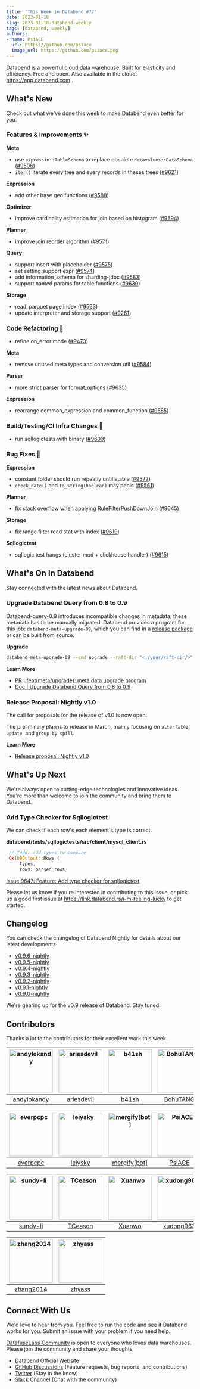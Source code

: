 ```yaml
---
title: 'This Week in Databend #77'
date: 2023-01-18
slug: 2023-01-18-databend-weekly
tags: [databend, weekly]
authors:
- name: PsiACE
  url: https://github.com/psiace
  image_url: https://github.com/psiace.png
---
```


[Databend](https://github.com/datafuselabs/databend) is a powerful cloud data warehouse. Built for elasticity and efficiency. Free and open. Also available in the cloud: <https://app.databend.com> .

## What's New

Check out what we've done this week to make Databend even better for you.

### Features & Improvements :sparkles:

**Meta**

- use `expressin::TableSchema` to replace obsolete `datavalues::DataSchema` ([#9506](https://github.com/datafuselabs/databend/pull/9506))
- `iter()` iterate every tree and every records in theses trees ([#9621](https://github.com/datafuselabs/databend/pull/9621))

**Expression**

- add other base geo functions ([#9588](https://github.com/datafuselabs/databend/pull/9588))

**Optimizer**

- improve cardinality estimation for join based on histogram ([#9594](https://github.com/datafuselabs/databend/pull/9594))

**Planner**

- improve join reorder algorithm ([#9571](https://github.com/datafuselabs/databend/pull/9571))

**Query**

- support insert with placeholder ([#9575](https://github.com/datafuselabs/databend/pull/9575))
- set setting support expr ([#9574](https://github.com/datafuselabs/databend/pull/9574))
- add information_schema for sharding-jdbc ([#9583](https://github.com/datafuselabs/databend/pull/9583))
- support named params for table functions ([#9630](https://github.com/datafuselabs/databend/pull/9630))

**Storage**

- read_parquet page index ([#9563](https://github.com/datafuselabs/databend/pull/9563))
- update interpreter and storage support ([#9261](https://github.com/datafuselabs/databend/pull/9261))

### Code Refactoring :tada:

- refine on_error mode ([#9473](https://github.com/datafuselabs/databend/pull/9473))

**Meta**

- remove unused meta types and conversion util ([#9584](https://github.com/datafuselabs/databend/pull/9584))

**Parser**

- more strict parser for format_options ([#9635](https://github.com/datafuselabs/databend/pull/9635))

**Expression**

- rearrange common_expression and common_function ([#9585](https://github.com/datafuselabs/databend/pull/9585))

### Build/Testing/CI Infra Changes :electric_plug:

- run sqllogictests with binary ([#9603](https://github.com/datafuselabs/databend/pull/9603))

### Bug Fixes :wrench:

**Expression**

- constant folder should run repeatly until stable ([#9572](https://github.com/datafuselabs/databend/pull/9572))
- `check_date()` and `to_string(boolean)` may panic ([#9561](https://github.com/datafuselabs/databend/pull/9561))

**Planner**

- fix stack overflow when applying RuleFilterPushDownJoin ([#9645](https://github.com/datafuselabs/databend/pull/9645))

**Storage**

- fix range filter read stat with index ([#9619](https://github.com/datafuselabs/databend/pull/9619))

**Sqllogictest**

- sqllogic test hangs (cluster mod + clickhouse handler) ([#9615](https://github.com/datafuselabs/databend/pull/9615))

## What's On In Databend

Stay connected with the latest news about Databend.

### Upgrade Databend Query from 0.8 to 0.9

Databend-query-0.9 introduces incompatible changes in metadata, these metadata has to be manually migrated.
Databend provides a program for this job: `databend-meta-upgrade-09`, which you can find in a [release package](https://github.com/datafuselabs/databend/releases) or can be built from source.

**Upgrade**

```bash
databend-meta-upgrade-09 --cmd upgrade --raft-dir "<./your/raft-dir/>"
```

**Learn More**

- [PR | feat(meta/upgrade): meta data upgrade program](https://github.com/datafuselabs/databend/pull/9489)
- [Doc | Upgrade Databend Query from 0.8 to 0.9](https://databend.rs/doc/deploy/upgrade/upgrade-0.8-to-0.9)

### Release Proposal: Nightly v1.0

The call for proposals for the release of v1.0 is now open.

The preliminary plan is to release in March, mainly focusing on `alter` table, `update`, and `group by spill`.

**Learn More**

- [Release proposal: Nightly v1.0](https://github.com/datafuselabs/databend/issues/9604)

## What's Up Next

We're always open to cutting-edge technologies and innovative ideas. You're more than welcome to join the community and bring them to Databend.

### Add Type Checker for Sqllogictest

We can check if each row's each element's type is correct.

**databend/tests/sqllogictests/src/client/mysql_client.rs** 

```rust
 // Todo: add types to compare 
 Ok(DBOutput::Rows { 
     types, 
     rows: parsed_rows, 
```

[Issue 9647: Feature: Add type checker for sqllogictest](https://github.com/datafuselabs/databend/issues/9647)

Please let us know if you're interested in contributing to this issue, or pick up a good first issue at <https://link.databend.rs/i-m-feeling-lucky> to get started.

## Changelog

You can check the changelog of Databend Nightly for details about our latest developments.

- [v0.9.6-nightly](https://github.com/datafuselabs/databend/releases/tag/v0.9.6-nightly)
- [v0.9.5-nightly](https://github.com/datafuselabs/databend/releases/tag/v0.9.5-nightly)
- [v0.9.4-nightly](https://github.com/datafuselabs/databend/releases/tag/v0.9.4-nightly)
- [v0.9.3-nightly](https://github.com/datafuselabs/databend/releases/tag/v0.9.3-nightly)
- [v0.9.2-nightly](https://github.com/datafuselabs/databend/releases/tag/v0.9.2-nightly)
- [v0.9.1-nightly](https://github.com/datafuselabs/databend/releases/tag/v0.9.1-nightly)
- [v0.9.0-nightly](https://github.com/datafuselabs/databend/releases/tag/v0.9.0-nightly)

We're gearing up for the v0.9 release of Databend. Stay tuned.

## Contributors

Thanks a lot to the contributors for their excellent work this week.

[<img alt="andylokandy" src="https://avatars.githubusercontent.com/u/9637710?v=4&s=117" width="117" />](https://github.com/andylokandy) |[<img alt="ariesdevil" src="https://avatars.githubusercontent.com/u/7812909?v=4&s=117" width="117" />](https://github.com/ariesdevil) |[<img alt="b41sh" src="https://avatars.githubusercontent.com/u/1070352?v=4&s=117" width="117" />](https://github.com/b41sh) |[<img alt="BohuTANG" src="https://avatars.githubusercontent.com/u/172204?v=4&s=117" width="117" />](https://github.com/BohuTANG) |[<img alt="dantengsky" src="https://avatars.githubusercontent.com/u/22081156?v=4&s=117" width="117" />](https://github.com/dantengsky) |[<img alt="drmingdrmer" src="https://avatars.githubusercontent.com/u/44069?v=4&s=117" width="117" />](https://github.com/drmingdrmer) |
:---: |:---: |:---: |:---: |:---: |:---: |
[andylokandy](https://github.com/andylokandy) |[ariesdevil](https://github.com/ariesdevil) |[b41sh](https://github.com/b41sh) |[BohuTANG](https://github.com/BohuTANG) |[dantengsky](https://github.com/dantengsky) |[drmingdrmer](https://github.com/drmingdrmer) |

[<img alt="everpcpc" src="https://avatars.githubusercontent.com/u/1808802?v=4&s=117" width="117" />](https://github.com/everpcpc) |[<img alt="leiysky" src="https://avatars.githubusercontent.com/u/22445410?v=4&s=117" width="117" />](https://github.com/leiysky) |[<img alt="mergify[bot]" src="https://avatars.githubusercontent.com/in/10562?v=4&s=117" width="117" />](https://github.com/apps/mergify) |[<img alt="PsiACE" src="https://avatars.githubusercontent.com/u/36896360?v=4&s=117" width="117" />](https://github.com/PsiACE) |[<img alt="RinChanNOWWW" src="https://avatars.githubusercontent.com/u/33975039?v=4&s=117" width="117" />](https://github.com/RinChanNOWWW) |[<img alt="soyeric128" src="https://avatars.githubusercontent.com/u/106025534?v=4&s=117" width="117" />](https://github.com/soyeric128) |
:---: |:---: |:---: |:---: |:---: |:---: |
[everpcpc](https://github.com/everpcpc) |[leiysky](https://github.com/leiysky) |[mergify[bot]](https://github.com/apps/mergify) |[PsiACE](https://github.com/PsiACE) |[RinChanNOWWW](https://github.com/RinChanNOWWW) |[soyeric128](https://github.com/soyeric128) |

[<img alt="sundy-li" src="https://avatars.githubusercontent.com/u/3325189?v=4&s=117" width="117" />](https://github.com/sundy-li) |[<img alt="TCeason" src="https://avatars.githubusercontent.com/u/33082201?v=4&s=117" width="117" />](https://github.com/TCeason) |[<img alt="Xuanwo" src="https://avatars.githubusercontent.com/u/5351546?v=4&s=117" width="117" />](https://github.com/Xuanwo) |[<img alt="xudong963" src="https://avatars.githubusercontent.com/u/41979257?v=4&s=117" width="117" />](https://github.com/xudong963) |[<img alt="youngsofun" src="https://avatars.githubusercontent.com/u/5782159?v=4&s=117" width="117" />](https://github.com/youngsofun) |[<img alt="yufan022" src="https://avatars.githubusercontent.com/u/30121694?v=4&s=117" width="117" />](https://github.com/yufan022) |
:---: |:---: |:---: |:---: |:---: |:---: |
[sundy-li](https://github.com/sundy-li) |[TCeason](https://github.com/TCeason) |[Xuanwo](https://github.com/Xuanwo) |[xudong963](https://github.com/xudong963) |[youngsofun](https://github.com/youngsofun) |[yufan022](https://github.com/yufan022) |

[<img alt="zhang2014" src="https://avatars.githubusercontent.com/u/8087042?v=4&s=117" width="117" />](https://github.com/zhang2014) |[<img alt="zhyass" src="https://avatars.githubusercontent.com/u/34016424?v=4&s=117" width="117" />](https://github.com/zhyass) |
:---: |:---: |
[zhang2014](https://github.com/zhang2014) |[zhyass](https://github.com/zhyass) |

## Connect With Us

We'd love to hear from you. Feel free to run the code and see if Databend works for you. Submit an issue with your problem if you need help.

[DatafuseLabs Community](https://github.com/datafuselabs/) is open to everyone who loves data warehouses. Please join the community and share your thoughts.

- [Databend Official Website](https://databend.rs)
- [GitHub Discussions](https://github.com/datafuselabs/databend/discussions) (Feature requests, bug reports, and contributions)
- [Twitter](https://twitter.com/Datafuse_Labs) (Stay in the know)
- [Slack Channel](https://link.databend.rs/join-slack) (Chat with the community)
